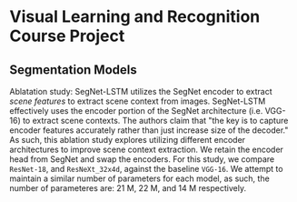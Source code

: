 # Visual Learning and Recognition Course Project






## Segmentation Models
Ablatation study: SegNet-LSTM utilizes the SegNet encoder to extract _scene features_ to extract scene context from images. SegNet-LSTM effectively uses the encoder portion of the SegNet architecture (i.e. VGG-16) to extract scene contexts. The authors claim that "the key is to capture encoder features
accurately rather than just increase size of the decoder."  
As such, this ablation study explores utilizing different encoder architectures to improve scene context extraction. We retain the encoder head from SegNet and swap the encoders. For this study, we compare `ResNet-18`, and `ResNeXt_32x4d`, against the baseline `VGG-16`. We attempt to maintain a similar number of parameters for each model, as such, the number of parameteres are: 21 M, 22 M, and 14 M respectively.